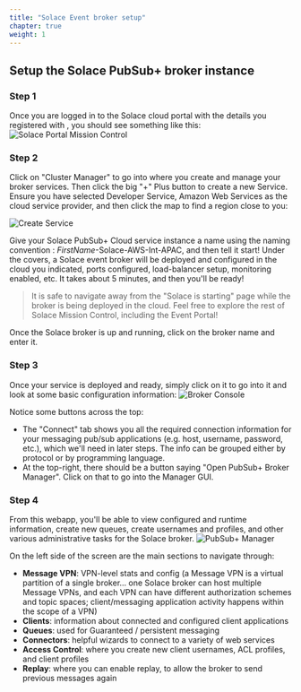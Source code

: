 ```yaml
---
title: "Solace Event broker setup" 
chapter: true
weight: 1
---
```


## Setup the Solace PubSub+ broker instance

### Step 1
Once you are logged in to the Solace cloud portal with the details you registered with , you should see something like this:
![Solace Portal Mission Control](/images/moduleOne/mission-control.png)

### Step 2
Click on "Cluster Manager" to go into where you create and manage your broker services. 
Then click the big "+" Plus button to create a new Service. 
Ensure you have selected Developer Service, Amazon Web Services as the cloud service provider, 
and then click the map to find a region close to you:

![Create Service](/images/moduleOne/broker_create_service.jpg)

Give your Solace PubSub+ Cloud service instance a name using the naming convention : _FirstName_-Solace-AWS-Int-APAC, and then tell it start! 
Under the covers, a Solace event broker will be deployed and configured in the cloud you indicated, ports configured, load-balancer setup, monitoring enabled, etc. 
It takes about 5 minutes, and then you'll be ready!

> It is safe to navigate away from the "Solace is starting" page while the broker is being deployed in the cloud.  Feel free to explore the rest of Solace Mission Control, including the Event Portal!

Once the Solace broker is up and running, click on the broker name and enter it.

### Step 3

Once your service is deployed and ready, simply click on it to go into it and look at some basic configuration information:
![Broker Console](/images/moduleOne/broker_console.png)

Notice some buttons across the top:

* The "Connect" tab shows you all the required connection information for your messaging pub/sub applications (e.g. host, username, password, etc.), which we'll need in later steps. The info can be grouped either by protocol or by programming language.
* At the top-right, there should be a button saying "Open PubSub+ Broker Manager". Click on that to go into the Manager GUI.

### Step 4

From this webapp, you'll be able to view configured and runtime information, create new queues, create usernames and profiles, and other various administrative tasks for the Solace broker.
![PubSub+ Manager](/images/moduleOne/pubsubManager.png)

On the left side of the screen are the main sections to navigate through:

* **Message VPN**: VPN-level stats and config (a Message VPN is a virtual partition of a single broker... one Solace broker can host multiple Message VPNs, and each VPN can have different authorization schemes and topic spaces; client/messaging application activity happens within the scope of a VPN)
* **Clients**: information about connected and configured client applications
* **Queues**: used for Guaranteed / persistent messaging
* **Connectors**: helpful wizards to connect to a variety of web services
* **Access Control**: where you create new client usernames, ACL profiles, and client profiles
* **Replay**: where you can enable replay, to allow the broker to send previous messages again
